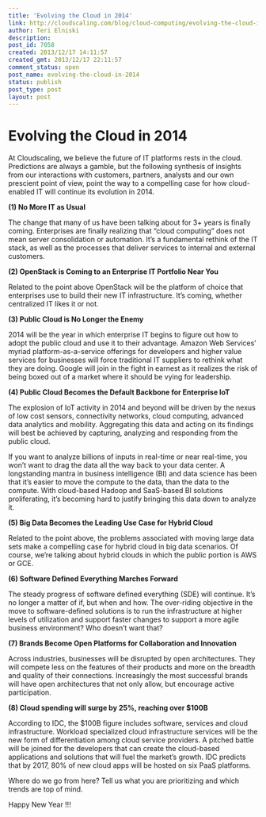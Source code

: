 ```yaml
---
title: 'Evolving the Cloud in 2014'
link: http://cloudscaling.com/blog/cloud-computing/evolving-the-cloud-in-2014/
author: Teri Elniski
description: 
post_id: 7058
created: 2013/12/17 14:11:57
created_gmt: 2013/12/17 22:11:57
comment_status: open
post_name: evolving-the-cloud-in-2014
status: publish
post_type: post
layout: post
---
```


# Evolving the Cloud in 2014

At Cloudscaling, we believe the future of IT platforms rests in the cloud. Predictions are always a gamble, but the following synthesis of insights from our interactions with customers, partners, analysts and our own prescient point of view, point the way to a compelling case for how cloud-enabled IT will continue its evolution in 2014.

**(1) No More IT as Usual**

The change that many of us have been talking about for 3+ years is finally coming. Enterprises are finally realizing that “cloud computing” does not mean server consolidation or automation. It’s a fundamental rethink of the IT stack, as well as the processes that deliver services to internal and external customers.

**(2) OpenStack is Coming to an Enterprise IT Portfolio Near You**

Related to the point above OpenStack will be the platform of choice that enterprises use to build their new IT infrastructure. It’s coming, whether centralized IT likes it or not.

**(3) Public Cloud is No Longer the Enemy**

2014 will be the year in which enterprise IT begins to figure out how to adopt the public cloud and use it to their advantage. Amazon Web Services’ myriad platform-as-a-service offerings for developers and higher value services for businesses will force traditional IT suppliers to rethink what they are doing. Google will join in the fight in earnest as it realizes the risk of being boxed out of a market where it should be vying for leadership.

**(4) Public Cloud Becomes the Default Backbone for Enterprise IoT**

The explosion of IoT activity in 2014 and beyond will be driven by the nexus of low cost sensors, connectivity networks, cloud computing, advanced data analytics and mobility. Aggregating this data and acting on its findings will best be achieved by capturing, analyzing and responding from the public cloud.

If you want to analyze billions of inputs in real-time or near real-time, you won’t want to drag the data all the way back to your data center. A longstanding mantra in business intelligence (BI) and data science has been that it’s easier to move the compute to the data, than the data to the compute. With cloud-based Hadoop and SaaS-based BI solutions proliferating, it’s becoming hard to justify bringing this data down to analyze it.

**(5) Big Data Becomes the Leading Use Case for Hybrid Cloud**

Related to the point above, the problems associated with moving large data sets make a compelling case for hybrid cloud in big data scenarios. Of course, we’re talking about hybrid clouds in which the public portion is AWS or GCE.

**(6) Software Defined Everything Marches Forward**

The steady progress of software defined everything (SDE) will continue. It’s no longer a matter of if, but when and how. The over-riding objective in the move to software-defined solutions is to run the infrastructure at higher levels of utilization and support faster changes to support a more agile business environment? Who doesn’t want that?

**(7) Brands Become Open Platforms for Collaboration and Innovation**

Across industries, businesses will be disrupted by open architectures. They will compete less on the features of their products and more on the breadth and quality of their connections. Increasingly the most successful brands will have open architectures that not only allow, but encourage active participation.

**(8) Cloud spending will surge by 25%, reaching over $100B**

According to IDC, the $100B figure includes software, services and cloud infrastructure. Workload specialized cloud infrastructure services will be the new form of differentiation among cloud service providers. A pitched battle will be joined for the developers that can create the cloud-based applications and solutions that will fuel the market’s growth. IDC predicts that by 2017, 80% of new cloud apps will be hosted on six PaaS platforms.

Where do we go from here? Tell us what you are prioritizing and which trends are top of mind.

Happy New Year !!!